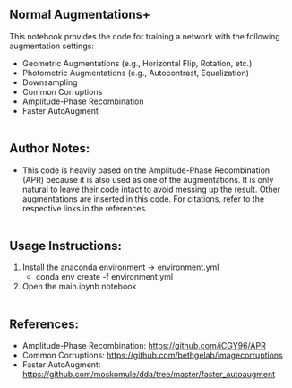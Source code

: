 ## Normal Augmentations+

This notebook provides the code for training a network with the following augmentation settings: <br>
* Geometric Augmentations (e.g., Horizontal Flip, Rotation, etc.)
* Photometric Augmentations (e.g., Autocontrast, Equalization)
* Downsampling
* Common Corruptions
* Amplitude-Phase Recombination
* Faster AutoAugment
<br><br>

## Author Notes: 
- This code is heavily based on the Amplitude-Phase Recombination (APR) because it is also used as one of the augmentations. It is only natural to leave their code intact to avoid messing up the result. Other augmentations are inserted in this code. For citations, refer to the respective links in the references.
<br><br>

## Usage Instructions: 
1. Install the anaconda environment -> environment.yml 
    * conda env create -f environment.yml
2. Open the main.ipynb notebook
<br><br>

## References:
* Amplitude-Phase Recombination: https://github.com/iCGY96/APR
* Common Corruptions: https://github.com/bethgelab/imagecorruptions
* Faster AutoAugment: https://github.com/moskomule/dda/tree/master/faster_autoaugment